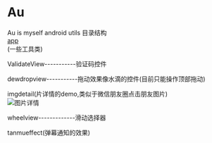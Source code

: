 # Au
Au is myself android utils
目录结构<br/>
[app](https://github.com/waylen505/Au/tree/master/app/src/main/java/com/au/wxl/utils)<br/>(一些工具类)

ValidateView-----------验证码控件<br/>

dewdropview-----------拖动效果像水滴的控件(目前只能操作顶部拖动)<br/>

imgdetail(片详情的demo,类似于微信朋友圈点击朋友图片)<br/>
![图片详情](https://github.com/waylen505/Au/blob/master/imgdetail/screen/screen.gif)<br/>

wheelview-------------滑动选择器<br/>

tanmueffect(弹幕通知的效果)
